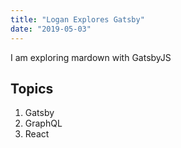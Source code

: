 ```yaml
---
title: "Logan Explores Gatsby"
date: "2019-05-03"
---
```


I am exploring mardown with GatsbyJS

## Topics

1. Gatsby
2. GraphQL
3. React
